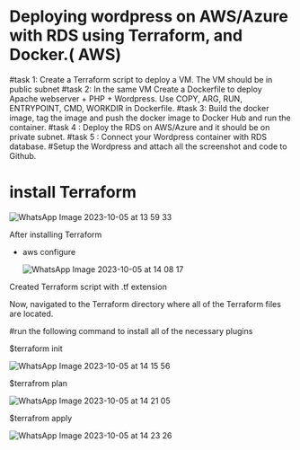 # Deploying wordpress on AWS/Azure with RDS using Terraform, and Docker.( AWS)

#task 1: Create a Terraform script to deploy a VM. The VM should be in public subnet
#task 2: In the same VM Create a Dockerfile to deploy Apache webserver + PHP + Wordpress. Use COPY, ARG, RUN, ENTRYPOINT, CMD, WORKDIR in Dockerfile.
#task 3: Build the docker image, tag the image and push the docker image to Docker Hub and run the container.
#task 4 : Deploy the RDS on AWS/Azure and it should be on private subnet.
#task 5 : Connect your Wordpress container with RDS database.
#Setup the Wordpress and attach all the screenshot and code to Github. 

# install Terraform
![WhatsApp Image 2023-10-05 at 13 59 33](https://github.com/manikantaraju427/Discover-Dollar/assets/125948783/94ecb0cd-e77b-4cb7-ab7c-83d3ee70a48a)

After installing Terraform

* aws configure

  ![WhatsApp Image 2023-10-05 at 14 08 17](https://github.com/manikantaraju427/Discover-Dollar/assets/125948783/ea8a9f5d-05a9-4a3e-9edb-d6a4bc863b7c)
  
Created  Terraform script with .tf extension

Now, navigated to the Terraform directory where all of the Terraform files are located. 

#run the following command to install all of the necessary plugins

$terraform init

![WhatsApp Image 2023-10-05 at 14 15 56](https://github.com/manikantaraju427/Discover-Dollar/assets/125948783/80cb8805-510a-48b9-9cb6-a0c35dd57453)

$terrafrom plan

![WhatsApp Image 2023-10-05 at 14 21 05](https://github.com/manikantaraju427/Discover-Dollar/assets/125948783/fb724504-843c-4a22-bad4-74269d3a7a39)

$terrafrom apply

![WhatsApp Image 2023-10-05 at 14 23 26](https://github.com/manikantaraju427/Discover-Dollar/assets/125948783/956af609-f062-4e98-917b-8f5a91720582)








